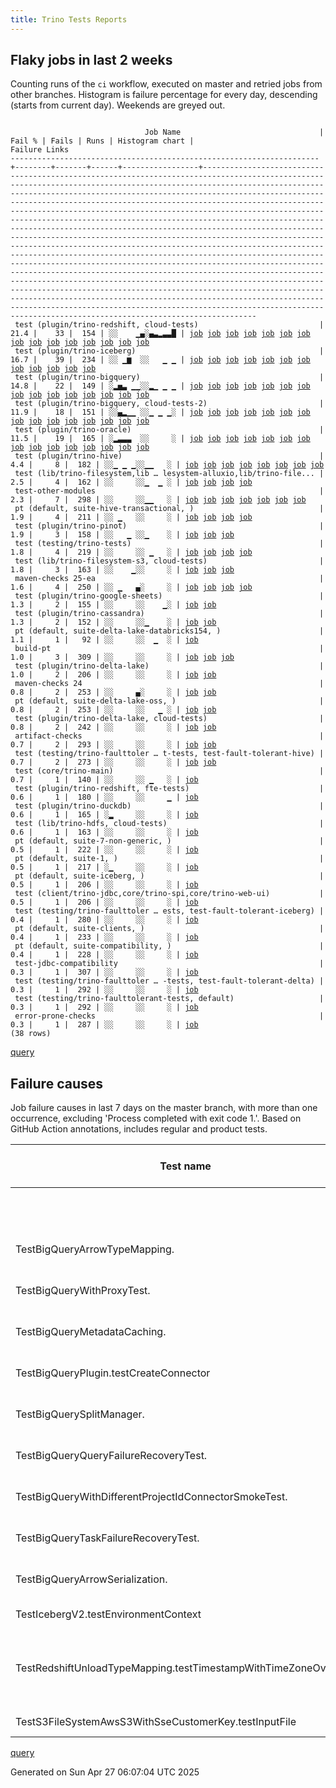 ```yaml
---
title: Trino Tests Reports
---
```


## Flaky jobs in last 2 weeks

Counting runs of the `ci` workflow, executed on master and retried jobs from other branches.
Histogram is failure percentage for every day, descending (starts from current day).
Weekends are greyed out.
<pre><code>
                              Job Name                               | Fail % | Fails | Runs | Histogram chart |                                                                                                                                                                                                                                                                                                                                                                                                                                                                                                                                                                                                                  Failure Links                                                                                                                                                                                                                                                                                                                                                                                                                                                                                                                                                                                                                   
---------------------------------------------------------------------+--------+-------+------+-----------------+--------------------------------------------------------------------------------------------------------------------------------------------------------------------------------------------------------------------------------------------------------------------------------------------------------------------------------------------------------------------------------------------------------------------------------------------------------------------------------------------------------------------------------------------------------------------------------------------------------------------------------------------------------------------------------------------------------------------------------------------------------------------------------------------------------------------------------------------------------------------------------------------------------------------------------------------------------------------------------------------------------------------------------------------------------------------------------------------------------------------------------------------------------------------------------------------------------------------------------------------------
 test (plugin/trino-redshift, cloud-tests)                           |   21.4 |    33 |  154 | ░░    ▁▄░▄▃▂▃▃█ | <a href="https://github.com/trinodb/trino/actions/runs/14566615540/job/40856874236">job</a> <a href="https://github.com/trinodb/trino/actions/runs/14572731944/job/40872834644">job</a> <a href="https://github.com/trinodb/trino/actions/runs/14557685078/job/40836838028">job</a> <a href="https://github.com/trinodb/trino/actions/runs/14527927403/job/40762838071">job</a> <a href="https://github.com/trinodb/trino/actions/runs/14532843820/job/40775776458">job</a> <a href="https://github.com/trinodb/trino/actions/runs/14534423411/job/40780076607">job</a> <a href="https://github.com/trinodb/trino/actions/runs/14539753234/job/40795303085">job</a> <a href="https://github.com/trinodb/trino/actions/runs/14541994761/job/40801689655">job</a> <a href="https://github.com/trinodb/trino/actions/runs/14509772856/job/40705801839">job</a> <a href="https://github.com/trinodb/trino/actions/runs/14510698032/job/40708574634">job</a> <a href="https://github.com/trinodb/trino/actions/runs/14513132613/job/40716274064">job</a> <a href="https://github.com/trinodb/trino/actions/runs/14520430676/job/40739887425">job</a> <a href="https://github.com/trinodb/trino/actions/runs/14520905201/job/40741449034">job</a> <a href="https://github.com/trinodb/trino/actions/runs/14483406183/job/40624553083">job</a> <a href="https://github.com/trinodb/trino/actions/runs/14488811222/job/40640401320">job</a>  
 test (plugin/trino-iceberg)                                         |   16.7 |    39 |  234 | ░░ ▁▆  ░░   ▁ ▁ | <a href="https://github.com/trinodb/trino/actions/runs/14630217731/job/41051803679">job</a> <a href="https://github.com/trinodb/trino/actions/runs/14631738991/job/41055187853">job</a> <a href="https://github.com/trinodb/trino/actions/runs/14639339152/job/41077896505">job</a> <a href="https://github.com/trinodb/trino/actions/runs/14628326963/job/41045238556">job</a> <a href="https://github.com/trinodb/trino/actions/runs/14629780232/job/41049702061">job</a> <a href="https://github.com/trinodb/trino/actions/runs/14629780232/job/41049702369">job</a> <a href="https://github.com/trinodb/trino/actions/runs/14629780232/job/41049703436">job</a> <a href="https://github.com/trinodb/trino/actions/runs/14629780232/job/41049703770">job</a> <a href="https://github.com/trinodb/trino/actions/runs/14598133496/job/40949333299">job</a> <a href="https://github.com/trinodb/trino/actions/runs/14462145227/job/40556631061">job</a> <a href="https://github.com/trinodb/trino/actions/runs/14475694018/job/40600768464">job</a> <a href="https://github.com/trinodb/trino/actions/runs/14433468812/job/40471095350">job</a>                                                                                                                                                                                                                                                  
 test (plugin/trino-bigquery)                                        |   14.8 |    22 |  149 | ░▂▅▃ ▁▁░░▂▁ ▁ ▁ | <a href="https://github.com/trinodb/trino/actions/runs/14681329885/job/41204375417">job</a> <a href="https://github.com/trinodb/trino/actions/runs/14662320257/job/41149392990">job</a> <a href="https://github.com/trinodb/trino/actions/runs/14662442994/job/41149764870">job</a> <a href="https://github.com/trinodb/trino/actions/runs/14664427875/job/41155873370">job</a> <a href="https://github.com/trinodb/trino/actions/runs/14666174718/job/41161438057">job</a> <a href="https://github.com/trinodb/trino/actions/runs/14639339152/job/41077886557">job</a> <a href="https://github.com/trinodb/trino/actions/runs/14645396864/job/41098265784">job</a> <a href="https://github.com/trinodb/trino/actions/runs/14647259222/job/41104551922">job</a> <a href="https://github.com/trinodb/trino/actions/runs/14647259222/job/41104551922">job</a> <a href="https://github.com/trinodb/trino/actions/runs/14647259222/job/41116134820">job</a> <a href="https://github.com/trinodb/trino/actions/runs/14604379838/job/40970021364">job</a> <a href="https://github.com/trinodb/trino/actions/runs/14578460537/job/40889754629">job</a> <a href="https://github.com/trinodb/trino/actions/runs/14539753234/job/40795289488">job</a> <a href="https://github.com/trinodb/trino/actions/runs/14541994761/job/40801678444">job</a> <a href="https://github.com/trinodb/trino/actions/runs/14542346876/job/40802608690">job</a>  
 test (plugin/trino-bigquery, cloud-tests-2)                         |   11.9 |    18 |  151 | ░░▄▂▁▁ ░░▁ ▁ ▁░ | <a href="https://github.com/trinodb/trino/actions/runs/14662320257/job/41149393669">job</a> <a href="https://github.com/trinodb/trino/actions/runs/14662442994/job/41149766699">job</a> <a href="https://github.com/trinodb/trino/actions/runs/14664427875/job/41155875566">job</a> <a href="https://github.com/trinodb/trino/actions/runs/14666174718/job/41161439081">job</a> <a href="https://github.com/trinodb/trino/actions/runs/14639339152/job/41077888215">job</a> <a href="https://github.com/trinodb/trino/actions/runs/14647259222/job/41104553609">job</a> <a href="https://github.com/trinodb/trino/actions/runs/14647259222/job/41104553609">job</a> <a href="https://github.com/trinodb/trino/actions/runs/14647259222/job/41116135577">job</a> <a href="https://github.com/trinodb/trino/actions/runs/14647259222/job/41116135577">job</a> <a href="https://github.com/trinodb/trino/actions/runs/14609892119/job/40985880638">job</a> <a href="https://github.com/trinodb/trino/actions/runs/14598501456/job/40950556741">job</a> <a href="https://github.com/trinodb/trino/actions/runs/14599651831/job/40954444840">job</a> <a href="https://github.com/trinodb/trino/actions/runs/14532843820/job/40775764497">job</a> <a href="https://github.com/trinodb/trino/actions/runs/14541994761/job/40801679502">job</a> <a href="https://github.com/trinodb/trino/actions/runs/14498593757/job/40672648878">job</a>  
 test (plugin/trino-oracle)                                          |   11.5 |    19 |  165 | ░▂▃▃▃  ░░     ░ | <a href="https://github.com/trinodb/trino/actions/runs/14681329885/job/41204380028">job</a> <a href="https://github.com/trinodb/trino/actions/runs/14662320257/job/41149408424">job</a> <a href="https://github.com/trinodb/trino/actions/runs/14662442994/job/41149786146">job</a> <a href="https://github.com/trinodb/trino/actions/runs/14664427875/job/41155889091">job</a> <a href="https://github.com/trinodb/trino/actions/runs/14636951938/job/41070501666">job</a> <a href="https://github.com/trinodb/trino/actions/runs/14639731790/job/41079151809">job</a> <a href="https://github.com/trinodb/trino/actions/runs/14641664377/job/41085438129">job</a> <a href="https://github.com/trinodb/trino/actions/runs/14647259222/job/41104565752">job</a> <a href="https://github.com/trinodb/trino/actions/runs/14647259222/job/41104565752">job</a> <a href="https://github.com/trinodb/trino/actions/runs/14611692068/job/40990851483">job</a> <a href="https://github.com/trinodb/trino/actions/runs/14611692068/job/40990851483">job</a> <a href="https://github.com/trinodb/trino/actions/runs/14611692068/job/40994157490">job</a> <a href="https://github.com/trinodb/trino/actions/runs/14611692068/job/40994157490">job</a> <a href="https://github.com/trinodb/trino/actions/runs/14611692068/job/41038348037">job</a> <a href="https://github.com/trinodb/trino/actions/runs/14453424042/job/40531242717">job</a>  
 test (plugin/trino-hive)                                            |    4.4 |     8 |  182 | ░░▁ ▁ ▁░░▁▁   ░ | <a href="https://github.com/trinodb/trino/actions/runs/14664538079/job/41156244294">job</a> <a href="https://github.com/trinodb/trino/actions/runs/14636987696/job/41070364234">job</a> <a href="https://github.com/trinodb/trino/actions/runs/14607782709/job/40980147748">job</a> <a href="https://github.com/trinodb/trino/actions/runs/14581583199/job/40899317179">job</a> <a href="https://github.com/trinodb/trino/actions/runs/14543088112/job/40804540763">job</a> <a href="https://github.com/trinodb/trino/actions/runs/14510698032/job/40708565312">job</a> <a href="https://github.com/trinodb/trino/actions/runs/14519639551/job/40737257274">job</a> <a href="https://github.com/trinodb/trino/actions/runs/14498593757/job/40672655365">job</a>                                                                                                                                                                                                                                                                                                                                                                                                                                                                                                                                                                                  
 test (lib/trino-filesystem,lib … lesystem-alluxio,lib/trino-file... |    2.5 |     4 |  162 | ░░     ░░▁  ▁ ░ | <a href="https://github.com/trinodb/trino/actions/runs/14527927403/job/40762825579">job</a> <a href="https://github.com/trinodb/trino/actions/runs/14541994761/job/40801675892">job</a> <a href="https://github.com/trinodb/trino/actions/runs/14488894008/job/40640624588">job</a> <a href="https://github.com/trinodb/trino/actions/runs/14463264370/job/40559911331">job</a>                                                                                                                                                                                                                                                                                                                                                                                                                                                                                                                                                                                                                                                                                                                                                                                                                                                                                                                  
 test-other-modules                                                  |    2.3 |     7 |  298 | ░░     ░░▁▁   ░ | <a href="https://github.com/trinodb/trino/actions/runs/14639731790/job/41079079451">job</a> <a href="https://github.com/trinodb/trino/actions/runs/14574606902/job/40877967989">job</a> <a href="https://github.com/trinodb/trino/actions/runs/14530393223/job/40769059026">job</a> <a href="https://github.com/trinodb/trino/actions/runs/14530393223/job/40769059026">job</a> <a href="https://github.com/trinodb/trino/actions/runs/14540859948/job/40798411411">job</a> <a href="https://github.com/trinodb/trino/actions/runs/14510698032/job/40708497526">job</a> <a href="https://github.com/trinodb/trino/actions/runs/14519639551/job/40737185661">job</a>                                                                                                                                                                                                                                                                                                                                                                                                                                                                                                                                                                                                                                                                  
 pt (default, suite-hive-transactional, )                            |    1.9 |     4 |  211 | ░░ ▁   ░░     ░ | <a href="https://github.com/trinodb/trino/actions/runs/14663890068/job/41154926154">job</a> <a href="https://github.com/trinodb/trino/actions/runs/14631438353/job/41054649657">job</a> <a href="https://github.com/trinodb/trino/actions/runs/14631738991/job/41055486304">job</a> <a href="https://github.com/trinodb/trino/actions/runs/14639339152/job/41078527558">job</a>                                                                                                                                                                                                                                                                                                                                                                                                                                                                                                                                                                                                                                                                                                                                                                                                                                                                                                                  
 test (plugin/trino-pinot)                                           |    1.9 |     3 |  158 | ░░   ▁ ░░▁    ░ | <a href="https://github.com/trinodb/trino/actions/runs/14599651831/job/40954461589">job</a> <a href="https://github.com/trinodb/trino/actions/runs/14539753234/job/40795301756">job</a> <a href="https://github.com/trinodb/trino/actions/runs/14445366925/job/40504722856">job</a>                                                                                                                                                                                                                                                                                                                                                                                                                                                                                                                                                                                                                                                                                                                                                                                                                                                                                                                                                                                                  
 test (testing/trino-tests)                                          |    1.8 |     4 |  219 | ░░     ░░ ▁   ░ | <a href="https://github.com/trinodb/trino/actions/runs/14600253560/job/40956505922">job</a> <a href="https://github.com/trinodb/trino/actions/runs/14574606902/job/40878036862">job</a> <a href="https://github.com/trinodb/trino/actions/runs/14523268041/job/40749045282">job</a> <a href="https://github.com/trinodb/trino/actions/runs/14523268041/job/40749045282">job</a>                                                                                                                                                                                                                                                                                                                                                                                                                                                                                                                                                                                                                                                                                                                                                                                                                                                                                                                  
 test (lib/trino-filesystem-s3, cloud-tests)                         |    1.8 |     3 |  163 | ░░    ▁░░     ░ | <a href="https://github.com/trinodb/trino/actions/runs/14631438353/job/41054359474">job</a> <a href="https://github.com/trinodb/trino/actions/runs/14574606902/job/40878015099">job</a> <a href="https://github.com/trinodb/trino/actions/runs/14498593757/job/40672644514">job</a>                                                                                                                                                                                                                                                                                                                                                                                                                                                                                                                                                                                                                                                                                                                                                                                                                                                                                                                                                                                                  
 maven-checks 25-ea                                                  |    1.6 |     4 |  250 | ░░ ▁   ▄░     ░ | <a href="https://github.com/trinodb/trino/actions/runs/14631738991/job/41055147169">job</a> <a href="https://github.com/trinodb/trino/actions/runs/14641664377/job/41085345873">job</a> <a href="https://github.com/trinodb/trino/actions/runs/14641664377/job/41093723441">job</a> <a href="https://github.com/trinodb/trino/actions/runs/14557685078/job/40836810352">job</a>                                                                                                                                                                                                                                                                                                                                                                                                                                                                                                                                                                                                                                                                                                                                                                                                                                                                                                                  
 test (plugin/trino-google-sheets)                                   |    1.3 |     2 |  155 | ░░     ░░    ▁░ | <a href="https://github.com/trinodb/trino/actions/runs/14444142444/job/40500801669">job</a> <a href="https://github.com/trinodb/trino/actions/runs/14445366925/job/40504712334">job</a>                                                                                                                                                                                                                                                                                                                                                                                                                                                                                                                                                                                                                                                                                                                                                                                                                                                                                                                                                                                                                                                                                  
 test (plugin/trino-cassandra)                                       |    1.3 |     2 |  152 | ░░     ░░▁    ░ | <a href="https://github.com/trinodb/trino/actions/runs/14532843820/job/40775765316">job</a> <a href="https://github.com/trinodb/trino/actions/runs/14539753234/job/40795291469">job</a>                                                                                                                                                                                                                                                                                                                                                                                                                                                                                                                                                                                                                                                                                                                                                                                                                                                                                                                                                                                                                                                                                  
 pt (default, suite-delta-lake-databricks154, )                      |    1.1 |     1 |   92 | ░░     ░░  ▁  ░ | <a href="https://github.com/trinodb/trino/actions/runs/14498593757/job/40673178283">job</a>                                                                                                                                                                                                                                                                                                                                                                                                                                                                                                                                                                                                                                                                                                                                                                                                                                                                                                                                                                                                                                                                                                                                                                  
 build-pt                                                            |    1.0 |     3 |  309 | ░░     ░░     ░ | <a href="https://github.com/trinodb/trino/actions/runs/14574620134/job/40878010038">job</a> <a href="https://github.com/trinodb/trino/actions/runs/14496752295/job/40666484487">job</a> <a href="https://github.com/trinodb/trino/actions/runs/14463543294/job/40560622603">job</a>                                                                                                                                                                                                                                                                                                                                                                                                                                                                                                                                                                                                                                                                                                                                                                                                                                                                                                                                                                                                  
 test (plugin/trino-delta-lake)                                      |    1.0 |     2 |  206 | ░░     ░░     ░ | <a href="https://github.com/trinodb/trino/actions/runs/14641664377/job/41085426649">job</a> <a href="https://github.com/trinodb/trino/actions/runs/14445366925/job/40504707428">job</a>                                                                                                                                                                                                                                                                                                                                                                                                                                                                                                                                                                                                                                                                                                                                                                                                                                                                                                                                                                                                                                                                                  
 maven-checks 24                                                     |    0.8 |     2 |  253 | ░░     ▄░     ░ | <a href="https://github.com/trinodb/trino/actions/runs/14631738991/job/41055146853">job</a> <a href="https://github.com/trinodb/trino/actions/runs/14557685078/job/40836810161">job</a>                                                                                                                                                                                                                                                                                                                                                                                                                                                                                                                                                                                                                                                                                                                                                                                                                                                                                                                                                                                                                                                                                  
 pt (default, suite-delta-lake-oss, )                                |    0.8 |     2 |  253 | ░░     ░░   ▁ ░ | <a href="https://github.com/trinodb/trino/actions/runs/14468757368/job/40577857220">job</a> <a href="https://github.com/trinodb/trino/actions/runs/14468757368/job/40577857220">job</a>                                                                                                                                                                                                                                                                                                                                                                                                                                                                                                                                                                                                                                                                                                                                                                                                                                                                                                                                                                                                                                                                                  
 test (plugin/trino-delta-lake, cloud-tests)                         |    0.8 |     2 |  242 | ░░     ░░     ░ | <a href="https://github.com/trinodb/trino/actions/runs/14542346876/job/40802610450">job</a> <a href="https://github.com/trinodb/trino/actions/runs/14520430676/job/40739872398">job</a>                                                                                                                                                                                                                                                                                                                                                                                                                                                                                                                                                                                                                                                                                                                                                                                                                                                                                                                                                                                                                                                                                  
 artifact-checks                                                     |    0.7 |     2 |  293 | ░░     ░░     ░ | <a href="https://github.com/trinodb/trino/actions/runs/14598133496/job/40949224966">job</a> <a href="https://github.com/trinodb/trino/actions/runs/14446666447/job/40508819580">job</a>                                                                                                                                                                                                                                                                                                                                                                                                                                                                                                                                                                                                                                                                                                                                                                                                                                                                                                                                                                                                                                                                                  
 test (testing/trino-faulttoler … t-tests, test-fault-tolerant-hive) |    0.7 |     2 |  273 | ░░     ░░     ░ | <a href="https://github.com/trinodb/trino/actions/runs/14532843820/job/40775780121">job</a> <a href="https://github.com/trinodb/trino/actions/runs/14463543294/job/40560731332">job</a>                                                                                                                                                                                                                                                                                                                                                                                                                                                                                                                                                                                                                                                                                                                                                                                                                                                                                                                                                                                                                                                                                  
 test (core/trino-main)                                              |    0.7 |     1 |  140 | ░░     ░░ ▁   ░ | <a href="https://github.com/trinodb/trino/actions/runs/14505013806/job/40692750219">job</a>                                                                                                                                                                                                                                                                                                                                                                                                                                                                                                                                                                                                                                                                                                                                                                                                                                                                                                                                                                                                                                                                                                                                                                  
 test (plugin/trino-redshift, fte-tests)                             |    0.6 |     1 |  180 | ░░     ░░     ▁ | <a href="https://github.com/trinodb/trino/actions/runs/14433468812/job/40471097755">job</a>                                                                                                                                                                                                                                                                                                                                                                                                                                                                                                                                                                                                                                                                                                                                                                                                                                                                                                                                                                                                                                                                                                                                                                  
 test (plugin/trino-duckdb)                                          |    0.6 |     1 |  165 | ░▂     ░░     ░ | <a href="https://github.com/trinodb/trino/actions/runs/14677490064/job/41195894336">job</a>                                                                                                                                                                                                                                                                                                                                                                                                                                                                                                                                                                                                                                                                                                                                                                                                                                                                                                                                                                                                                                                                                                                                                                  
 test (lib/trino-hdfs, cloud-tests)                                  |    0.6 |     1 |  163 | ░░     ░░     ░ | <a href="https://github.com/trinodb/trino/actions/runs/14631438353/job/41054359787">job</a>                                                                                                                                                                                                                                                                                                                                                                                                                                                                                                                                                                                                                                                                                                                                                                                                                                                                                                                                                                                                                                                                                                                                                                  
 pt (default, suite-7-non-generic, )                                 |    0.5 |     1 |  222 | ░░     ░░     ░ | <a href="https://github.com/trinodb/trino/actions/runs/14591769830/job/40928980712">job</a>                                                                                                                                                                                                                                                                                                                                                                                                                                                                                                                                                                                                                                                                                                                                                                                                                                                                                                                                                                                                                                                                                                                                                                  
 pt (default, suite-1, )                                             |    0.5 |     1 |  217 | ░▁     ░░     ░ | <a href="https://github.com/trinodb/trino/actions/runs/14681329885/job/41204501597">job</a>                                                                                                                                                                                                                                                                                                                                                                                                                                                                                                                                                                                                                                                                                                                                                                                                                                                                                                                                                                                                                                                                                                                                                                  
 pt (default, suite-iceberg, )                                       |    0.5 |     1 |  206 | ░░     ░░     ░ | <a href="https://github.com/trinodb/trino/actions/runs/14510698032/job/40708964572">job</a>                                                                                                                                                                                                                                                                                                                                                                                                                                                                                                                                                                                                                                                                                                                                                                                                                                                                                                                                                                                                                                                                                                                                                                  
 test (client/trino-jdbc,core/trino-spi,core/trino-web-ui)           |    0.5 |     1 |  206 | ░░     ░░     ░ | <a href="https://github.com/trinodb/trino/actions/runs/14598133496/job/40949303821">job</a>                                                                                                                                                                                                                                                                                                                                                                                                                                                                                                                                                                                                                                                                                                                                                                                                                                                                                                                                                                                                                                                                                                                                                                  
 test (testing/trino-faulttoler … ests, test-fault-tolerant-iceberg) |    0.4 |     1 |  280 | ░░     ░░     ░ | <a href="https://github.com/trinodb/trino/actions/runs/14463543294/job/40560731975">job</a>                                                                                                                                                                                                                                                                                                                                                                                                                                                                                                                                                                                                                                                                                                                                                                                                                                                                                                                                                                                                                                                                                                                                                                  
 pt (default, suite-clients, )                                       |    0.4 |     1 |  233 | ░░     ░░     ░ | <a href="https://github.com/trinodb/trino/actions/runs/14498593757/job/40673179950">job</a>                                                                                                                                                                                                                                                                                                                                                                                                                                                                                                                                                                                                                                                                                                                                                                                                                                                                                                                                                                                                                                                                                                                                                                  
 pt (default, suite-compatibility, )                                 |    0.4 |     1 |  228 | ░░     ░░     ░ | <a href="https://github.com/trinodb/trino/actions/runs/14631438353/job/41054655506">job</a>                                                                                                                                                                                                                                                                                                                                                                                                                                                                                                                                                                                                                                                                                                                                                                                                                                                                                                                                                                                                                                                                                                                                                                  
 test-jdbc-compatibility                                             |    0.3 |     1 |  307 | ░░     ░░     ░ | <a href="https://github.com/trinodb/trino/actions/runs/14631438353/job/41054317927">job</a>                                                                                                                                                                                                                                                                                                                                                                                                                                                                                                                                                                                                                                                                                                                                                                                                                                                                                                                                                                                                                                                                                                                                                                  
 test (testing/trino-faulttoler … -tests, test-fault-tolerant-delta) |    0.3 |     1 |  292 | ░░     ░░     ░ | <a href="https://github.com/trinodb/trino/actions/runs/14463543294/job/40560730850">job</a>                                                                                                                                                                                                                                                                                                                                                                                                                                                                                                                                                                                                                                                                                                                                                                                                                                                                                                                                                                                                                                                                                                                                                                  
 test (testing/trino-faulttolerant-tests, default)                   |    0.3 |     1 |  292 | ░░     ░░     ░ | <a href="https://github.com/trinodb/trino/actions/runs/14463543294/job/40560730376">job</a>                                                                                                                                                                                                                                                                                                                                                                                                                                                                                                                                                                                                                                                                                                                                                                                                                                                                                                                                                                                                                                                                                                                                                                  
 error-prone-checks                                                  |    0.3 |     1 |  287 | ░░     ░░     ░ | <a href="https://github.com/trinodb/trino/actions/runs/14463543294/job/40560618559">job</a>                                                                                                                                                                                                                                                                                                                                                                                                                                                                                                                                                                                                                                                                                                                                                                                                                                                                                                                                                                                                                                                                                                                                                                  
(38 rows)
</code></pre>
[query](https://github.com/trinodb/reports/blob/2238a8ae82898b14adbc2ec816581c639b7eade3/sql/tests/jobs.sql)

## Failure causes

Job failure causes in last 7 days on the master branch, with more than one occurrence,
excluding 'Process completed with exit code 1.'.
Based on GitHub Action annotations, includes regular and product tests.

| Test name                                                       | Message                                                                                                                                                     | Test failures | Run failures | % of runs | First seen at           | Last seen at            | Failure Links                                                                                                                                                                                                                                                                                                                                                                                                    |
| --------------------------------------------------------------- | ----------------------------------------------------------------------------------------------------------------------------------------------------------- | -------------:| ------------:| ---------:| ----------------------- | ----------------------- | ---------------------------------------------------------------------------------------------------------------------------------------------------------------------------------------------------------------------------------------------------------------------------------------------------------------------------------------------------------------------------------------------------------------- |
|                                                                 | The operation was canceled.                                                                                                                                 |             8 |            8 |       2.3 | 2025-04-24 11:49:24.000 | 2025-04-26 13:43:46.000 | <a href="https://github.com/trinodb/trino/actions/runs/14639731790/job/41079151809">job</a> <a href="https://github.com/trinodb/trino/actions/runs/14647259222/job/41104565752">job</a> <a href="https://github.com/trinodb/trino/actions/runs/14647506962/job/41105387417">job</a> <a href="https://github.com/trinodb/trino/actions/runs/14662320257/job/41149408424">job</a> <a href="https://github.com/trinodb/trino/actions/runs/14662442994/job/41149786146">job</a>  |
| TestBigQueryArrowTypeMapping.                                   | Unable to create injector, see the following errors:\&lt;br/\&gt;                                                                                                 |             6 |            5 |       1.4 | 2025-04-24 17:09:01.000 | 2025-04-25 12:29:35.000 | <a href="https://github.com/trinodb/trino/actions/runs/14647259222/job/41104553609">job</a> <a href="https://github.com/trinodb/trino/actions/runs/14647259222/job/41116135577">job</a> <a href="https://github.com/trinodb/trino/actions/runs/14647506962/job/41105373120">job</a> <a href="https://github.com/trinodb/trino/actions/runs/14662320257/job/41149393669">job</a> <a href="https://github.com/trinodb/trino/actions/runs/14662442994/job/41149766699">job</a>  |
| TestBigQueryWithProxyTest.                                      | Unable to create injector, see the following errors:\&lt;br/\&gt;                                                                                                 |             6 |            5 |       1.4 | 2025-04-24 17:09:01.000 | 2025-04-25 12:29:35.000 | <a href="https://github.com/trinodb/trino/actions/runs/14647259222/job/41104553609">job</a> <a href="https://github.com/trinodb/trino/actions/runs/14647259222/job/41116135577">job</a> <a href="https://github.com/trinodb/trino/actions/runs/14647506962/job/41105373120">job</a> <a href="https://github.com/trinodb/trino/actions/runs/14662320257/job/41149393669">job</a> <a href="https://github.com/trinodb/trino/actions/runs/14662442994/job/41149766699">job</a>  |
| TestBigQueryMetadataCaching.                                    | Unable to create injector, see the following errors:\&lt;br/\&gt;                                                                                                 |             6 |            5 |       1.4 | 2025-04-24 17:09:01.000 | 2025-04-25 12:29:35.000 | <a href="https://github.com/trinodb/trino/actions/runs/14647259222/job/41104553609">job</a> <a href="https://github.com/trinodb/trino/actions/runs/14647259222/job/41116135577">job</a> <a href="https://github.com/trinodb/trino/actions/runs/14647506962/job/41105373120">job</a> <a href="https://github.com/trinodb/trino/actions/runs/14662320257/job/41149393669">job</a> <a href="https://github.com/trinodb/trino/actions/runs/14662442994/job/41149766699">job</a>  |
| TestBigQueryPlugin.testCreateConnector                          | Unable to create injector, see the following errors:\&lt;br/\&gt;                                                                                                 |             6 |            5 |       1.4 | 2025-04-24 17:03:42.000 | 2025-04-25 12:24:45.000 | <a href="https://github.com/trinodb/trino/actions/runs/14647259222/job/41104551922">job</a> <a href="https://github.com/trinodb/trino/actions/runs/14647259222/job/41116134820">job</a> <a href="https://github.com/trinodb/trino/actions/runs/14647506962/job/41105371685">job</a> <a href="https://github.com/trinodb/trino/actions/runs/14662320257/job/41149392990">job</a> <a href="https://github.com/trinodb/trino/actions/runs/14662442994/job/41149764870">job</a>  |
| TestBigQuerySplitManager.                                       | Unable to create injector, see the following errors:\&lt;br/\&gt;                                                                                                 |             6 |            5 |       1.4 | 2025-04-24 17:09:01.000 | 2025-04-25 12:29:35.000 | <a href="https://github.com/trinodb/trino/actions/runs/14647259222/job/41104553609">job</a> <a href="https://github.com/trinodb/trino/actions/runs/14647259222/job/41116135577">job</a> <a href="https://github.com/trinodb/trino/actions/runs/14647506962/job/41105373120">job</a> <a href="https://github.com/trinodb/trino/actions/runs/14662320257/job/41149393669">job</a> <a href="https://github.com/trinodb/trino/actions/runs/14662442994/job/41149766699">job</a>  |
| TestBigQueryQueryFailureRecoveryTest.                           | Unable to create injector, see the following errors:\&lt;br/\&gt;                                                                                                 |             6 |            5 |       1.4 | 2025-04-24 17:09:01.000 | 2025-04-25 12:29:35.000 | <a href="https://github.com/trinodb/trino/actions/runs/14647259222/job/41104553609">job</a> <a href="https://github.com/trinodb/trino/actions/runs/14647259222/job/41116135577">job</a> <a href="https://github.com/trinodb/trino/actions/runs/14647506962/job/41105373120">job</a> <a href="https://github.com/trinodb/trino/actions/runs/14662320257/job/41149393669">job</a> <a href="https://github.com/trinodb/trino/actions/runs/14662442994/job/41149766699">job</a>  |
| TestBigQueryWithDifferentProjectIdConnectorSmokeTest.           | Unable to create injector, see the following errors:\&lt;br/\&gt;                                                                                                 |             6 |            5 |       1.4 | 2025-04-24 17:09:01.000 | 2025-04-25 12:29:35.000 | <a href="https://github.com/trinodb/trino/actions/runs/14647259222/job/41104553609">job</a> <a href="https://github.com/trinodb/trino/actions/runs/14647259222/job/41116135577">job</a> <a href="https://github.com/trinodb/trino/actions/runs/14647506962/job/41105373120">job</a> <a href="https://github.com/trinodb/trino/actions/runs/14662320257/job/41149393669">job</a> <a href="https://github.com/trinodb/trino/actions/runs/14662442994/job/41149766699">job</a>  |
| TestBigQueryTaskFailureRecoveryTest.                            | Unable to create injector, see the following errors:\&lt;br/\&gt;                                                                                                 |             6 |            5 |       1.4 | 2025-04-24 17:09:01.000 | 2025-04-25 12:29:35.000 | <a href="https://github.com/trinodb/trino/actions/runs/14647259222/job/41104553609">job</a> <a href="https://github.com/trinodb/trino/actions/runs/14647259222/job/41116135577">job</a> <a href="https://github.com/trinodb/trino/actions/runs/14647506962/job/41105373120">job</a> <a href="https://github.com/trinodb/trino/actions/runs/14662320257/job/41149393669">job</a> <a href="https://github.com/trinodb/trino/actions/runs/14662442994/job/41149766699">job</a>  |
| TestBigQueryArrowSerialization.                                 | Unable to create injector, see the following errors:\&lt;br/\&gt;                                                                                                 |             6 |            5 |       1.4 | 2025-04-24 17:09:01.000 | 2025-04-25 12:29:35.000 | <a href="https://github.com/trinodb/trino/actions/runs/14647259222/job/41104553609">job</a> <a href="https://github.com/trinodb/trino/actions/runs/14647259222/job/41116135577">job</a> <a href="https://github.com/trinodb/trino/actions/runs/14647506962/job/41105373120">job</a> <a href="https://github.com/trinodb/trino/actions/runs/14662320257/job/41149393669">job</a> <a href="https://github.com/trinodb/trino/actions/runs/14662442994/job/41149766699">job</a>  |
| TestIcebergV2.testEnvironmentContext                            | Expecting map:\&lt;br/\&gt;                                                                                                                                       |             4 |            4 |       1.1 | 2025-04-22 15:39:43.000 | 2025-04-24 02:18:11.000 | <a href="https://github.com/trinodb/trino/actions/runs/14598133496/job/40949333299">job</a> <a href="https://github.com/trinodb/trino/actions/runs/14628326963/job/41045238556">job</a> <a href="https://github.com/trinodb/trino/actions/runs/14630003704/job/41050341879">job</a> <a href="https://github.com/trinodb/trino/actions/runs/14631738991/job/41055187853">job</a>                                                                                  |
| TestRedshiftUnloadTypeMapping.testTimestampWithTimeZoneOverflow | Expected TrinoException or wrapper, but got: io.trino.testing.QueryFailedException io.trino.testing.QueryFailedException: Millis overflow: 9224318015999000 |             3 |            3 |       0.9 | 2025-04-20 08:48:39.000 | 2025-04-21 11:53:26.000 | <a href="https://github.com/trinodb/trino/actions/runs/14557685078/job/40836838028">job</a> <a href="https://github.com/trinodb/trino/actions/runs/14566615540/job/40856874236">job</a> <a href="https://github.com/trinodb/trino/actions/runs/14572731944/job/40872834644">job</a>                                                                                                                                                                  |
| TestS3FileSystemAwsS3WithSseCustomerKey.testInputFile           | Connection reset                                                                                                                                            |             2 |            2 |       0.6 | 2025-04-21 13:59:18.000 | 2025-04-24 01:39:54.000 | <a href="https://github.com/trinodb/trino/actions/runs/14574606902/job/40878015099">job</a> <a href="https://github.com/trinodb/trino/actions/runs/14631438353/job/41054359474">job</a>                                                                                                                                                                                                                                                  |

[query](https://github.com/trinodb/reports/blob/2238a8ae82898b14adbc2ec816581c639b7eade3/sql/tests/annotations.sql)

Generated on Sun Apr 27 06:07:04 UTC 2025
